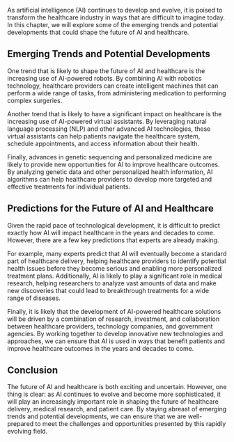 
As artificial intelligence (AI) continues to develop and evolve, it is poised to transform the healthcare industry in ways that are difficult to imagine today. In this chapter, we will explore some of the emerging trends and potential developments that could shape the future of AI and healthcare.

Emerging Trends and Potential Developments
------------------------------------------

One trend that is likely to shape the future of AI and healthcare is the increasing use of AI-powered robots. By combining AI with robotics technology, healthcare providers can create intelligent machines that can perform a wide range of tasks, from administering medication to performing complex surgeries.

Another trend that is likely to have a significant impact on healthcare is the increasing use of AI-powered virtual assistants. By leveraging natural language processing (NLP) and other advanced AI technologies, these virtual assistants can help patients navigate the healthcare system, schedule appointments, and access information about their health.

Finally, advances in genetic sequencing and personalized medicine are likely to provide new opportunities for AI to improve healthcare outcomes. By analyzing genetic data and other personalized health information, AI algorithms can help healthcare providers to develop more targeted and effective treatments for individual patients.

Predictions for the Future of AI and Healthcare
-----------------------------------------------

Given the rapid pace of technological development, it is difficult to predict exactly how AI will impact healthcare in the years and decades to come. However, there are a few key predictions that experts are already making.

For example, many experts predict that AI will eventually become a standard part of healthcare delivery, helping healthcare providers to identify potential health issues before they become serious and enabling more personalized treatment plans. Additionally, AI is likely to play a significant role in medical research, helping researchers to analyze vast amounts of data and make new discoveries that could lead to breakthrough treatments for a wide range of diseases.

Finally, it is likely that the development of AI-powered healthcare solutions will be driven by a combination of research, investment, and collaboration between healthcare providers, technology companies, and government agencies. By working together to develop innovative new technologies and approaches, we can ensure that AI is used in ways that benefit patients and improve healthcare outcomes in the years and decades to come.

Conclusion
----------

The future of AI and healthcare is both exciting and uncertain. However, one thing is clear: as AI continues to evolve and become more sophisticated, it will play an increasingly important role in shaping the future of healthcare delivery, medical research, and patient care. By staying abreast of emerging trends and potential developments, we can ensure that we are well-prepared to meet the challenges and opportunities presented by this rapidly evolving field.
